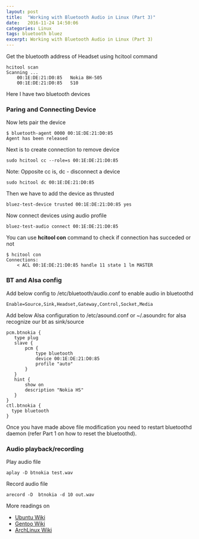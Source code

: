 ```yaml
---
layout: post
title:  "Working with Bluetooth Audio in Linux (Part 3)"
date:   2016-11-24 14:50:06
categories: Linux
tags: bluetooth bluez
excerpt: Working with Bluetooth Audio in Linux (Part 3)
---
```


Get the bluetooth address of Headset using hcitool command

```
hcitool scan
Scanning ...
	00:1E:DE:21:D0:85	Nokia BH-505
	00:1E:DE:21:D0:85	S10
```

Here I have two bluetooth devices

### Paring and Connecting Device

Now lets pair the device

```
$ bluetooth-agent 0000 00:1E:DE:21:D0:85
Agent has been released
```

Next is to create connection to remove device

```
sudo hcitool cc --role=s 00:1E:DE:21:D0:85
```

Note: Opposite cc is, dc - disconnect a device

```
sudo hcitool dc 00:1E:DE:21:D0:85
```

Then we have to add the device as thrusted

```
bluez-test-device trusted 00:1E:DE:21:D0:85 yes
```

Now connect devices using audio profile

```
bluez-test-audio connect 00:1E:DE:21:D0:85
```


You can use **hcitool con** command to check if connection has succeded or not
```
$ hcitool con
Connections:
	< ACL 00:1E:DE:21:D0:85 handle 11 state 1 lm MASTER
```

### BT and Alsa config

Add below config to /etc/bluetooth/audio.conf to enable audio in bluetoothd

```
Enable=Source,Sink,Headset,Gateway,Control,Socket,Media
```


Add below Alsa configuration to /etc/asound.conf or ~/.asoundrc for alsa recognize our bt as sink/source

```
pcm.btnokia {
   type plug
   slave {
       pcm {
           type bluetooth
           device 00:1E:DE:21:D0:85
           profile "auto"
       }
   }
   hint {
       show on
       description "Nokia HS"
   }
}
ctl.btnokia {
  type bluetooth
}
```

Once you have made above file modification you need to restart bluetoothd daemon (refer Part 1 on how to reset the bluetoothd).


### Audio playback/recording

Play audio file

```
aplay -D btnokia test.wav
```

Record audio file

```
arecord -D  btnokia -d 10 out.wav
```

More readings on

* [Ubuntu Wiki](https://help.ubuntu.com/community/BluetoothHeadset)
* [Gentoo Wiki](https://wiki.gentoo.org/wiki/Bluetooth_Headset)
* [ArchLinux Wiki](https://wiki.archlinux.org/index.php/Bluetooth_headset)
